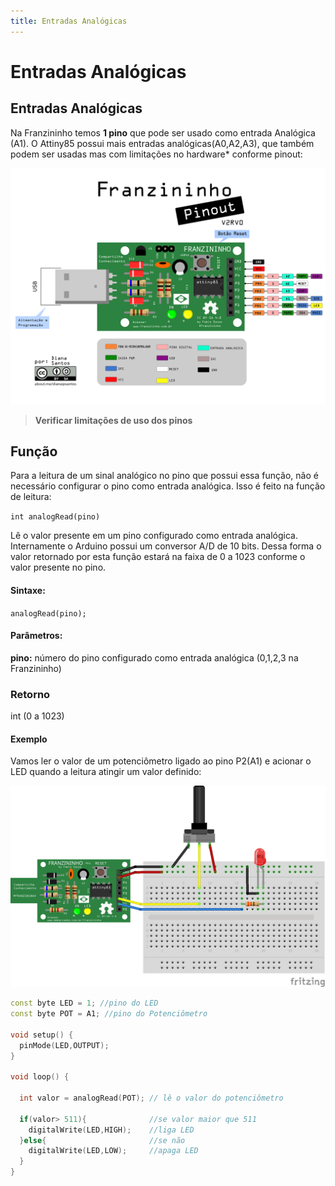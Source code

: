 ```yaml
---
title: Entradas Analógicas
---
```


# Entradas Analógicas

## Entradas Analógicas

Na Franzininho temos **1 pino** que pode ser usado como entrada Analógica \(A1\). O Attiny85 possui mais entradas analógicas\(A0,A2,A3\), que também podem ser usadas mas com limitações no hardware\* conforme pinout:

![Pinagem Franzininho V2](../.gitbook/assets/pinagem-v2.png)

> **Verificar limitações de uso dos pinos**

## Função

Para a leitura de um sinal analógico no pino que possui essa função, não é necessário configurar o pino como entrada analógica. Isso é feito na função de leitura:

`int analogRead(pino)`

Lê o valor presente em um pino configurado como entrada analógica. Internamente o Arduino possui um conversor A/D de 10 bits. Dessa forma o valor retornado por esta função estará na faixa de 0 a 1023 conforme o valor presente no pino.

#### Sintaxe:

`analogRead(pino);`

#### Parâmetros:

**pino:** número do pino configurado como entrada analógica \(0,1,2,3 na Franzininho\)

### Retorno

int \(0 a 1023\)

#### Exemplo

Vamos ler o valor de um potenciômetro ligado ao pino P2\(A1\) e acionar o LED quando a leitura atingir um valor definido:

![Circuito](../.gitbook/assets/entradas-analogicas-image1.png)

```cpp
const byte LED = 1; //pino do LED
const byte POT = A1; //pino do Potenciômetro

void setup() {
  pinMode(LED,OUTPUT);
}

void loop() {

  int valor = analogRead(POT); // lê o valor do potenciômetro

  if(valor> 511){              //se valor maior que 511
    digitalWrite(LED,HIGH);    //liga LED
  }else{                       //se não
    digitalWrite(LED,LOW);     //apaga LED
  }
}
```

